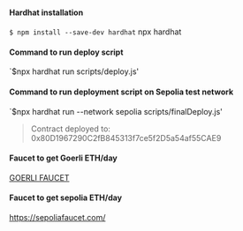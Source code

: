 #### Hardhat installation

`$ npm install --save-dev hardhat`
npx hardhat

#### Command to run deploy script
`$npx hardhat run scripts/deploy.js'

#### Command to run deployment script on Sepolia test network
`$npx hardhat run --network sepolia scripts/finalDeploy.js'

> Contract deployed to: 0x80D1967290C2fB845313f7ce5f2D5a54af55CAE9

#### Faucet to get Goerli ETH/day
[GOERLI FAUCET](https://goerlifaucet.com/)

#### Faucet to get sepolia ETH/day
https://sepoliafaucet.com/